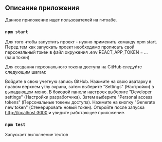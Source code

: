 
## Описание приложения

Данное приложение ищет пользователей на гитхабе.

### `npm start`

Для того чтобы запустить проект - нужно применить команду npm start. Перед тем как запускать проект необходимо
прописать свой персональный токен в файл окружения .env
REACT_APP_TOKEN = ... (ваш токен)

Для создания персонального токена доступа на GitHub следуйте следующим шагам:

Войдите в свою учетную запись GitHub.
Нажмите на свою аватарку в правом верхнем углу экрана, затем выберите "Settings" (Настройки) в выпадающем меню.
В боковой панели настроек выберите "Developer settings" (Настройки разработчика).
Затем выберите "Personal access tokens" (Персональные токены доступа).
Нажмите на кнопку "Generate new token" (Сгенерировать новый токен).
Откройте после запуска [http://localhost:3000](http://localhost:3000) и увидите работающее приложение.


### `npm test`

Запускает выполнение тестов

